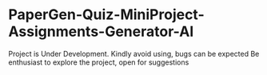 # PaperGen-Quiz-MiniProject-Assignments-Generator-AI

Project is Under Development. Kindly avoid using, bugs can be expected
Be enthusiast to explore the project, open for suggestions
